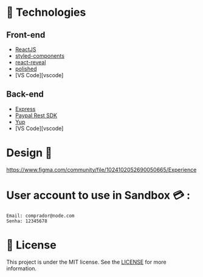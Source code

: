 # :rocket: Technologies

## Front-end

- [ReactJS](https://reactjs.org/)
- [styled-components](https://www.styled-components.com/)
- [react-reveal](https://www.react-reveal.com/)
- [polished](https://polished.js.org)
- [VS Code][vscode]

## Back-end

- [Express](https://expressjs.com/pt-br/)
- [Paypal Rest SDK](https://developer.paypal.com/docs/api/rest-sdks/)
- [Yup](https://github.com/jquense/yup)
- [VS Code][vscode]

# Design :art:

https://www.figma.com/community/file/1024102052690050665/Experience

# User account to use in Sandbox :credit_card: :

    Email: comprador@node.com
    Senha: 12345678

# :memo: License

This project is under the MIT license. See the [LICENSE](https://github.com/lucianobajr/node-paypal/blob/master/LICENSE) for more information.
